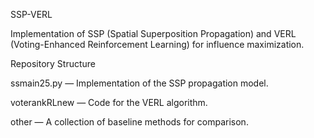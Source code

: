 SSP-VERL

Implementation of SSP (Spatial Superposition Propagation) and VERL (Voting-Enhanced Reinforcement Learning) for influence maximization.

Repository Structure

ssmain25.py — Implementation of the SSP propagation model.

voterankRLnew — Code for the VERL algorithm.

other — A collection of baseline methods for comparison.
